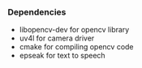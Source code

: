 ### Dependencies  
- libopencv-dev for opencv library
- uv4l for camera driver
- cmake for compiling opencv code
- epseak for text to speech
